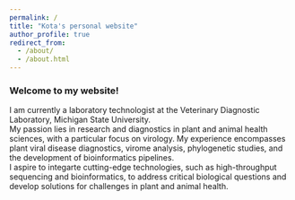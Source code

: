 ```yaml
---
permalink: /
title: "Kota's personal website"
author_profile: true
redirect_from: 
  - /about/
  - /about.html
---
```


### Welcome to my website!

I am currently a laboratory technologist at the Veterinary Diagnostic Laboratory, Michigan State University. \
My passion lies in research and diagnostics in plant and animal health sciences, with a particular focus on virology. My experience encompasses plant viral disease diagnostics, virome analysis, phylogenetic studies, and the development of bioinformatics pipelines. \
I aspire to integarte cutting-edge technologies, such as high-throughput sequencing and bioinformatics, to address critical biological questions and develop solutions for challenges in plant and animal health.
